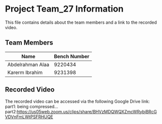 # Project Team_27 Information

This file contains details about the team members and a link to the recorded video.

## Team Members
| Name              | Bench Number |
|-------------------|--------------|
| Abdelrahman Alaa  | 9220434      |
| Karerm Ibrahim    | 9231398      |

## Recorded Video
The recorded video can be accessed via the following Google Drive link:<br>
part1: being compressed...<br>
part2:https://us05web.zoom.us/clips/share/BHVzMDQWQXZmcWRybjBRcGVDVnFmLWtPSFRHUQE
